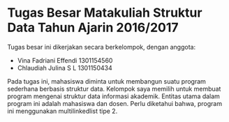# Tugas Besar Matakuliah Struktur Data Tahun Ajarin 2016/2017

Tugas besar ini dikerjakan secara berkelompok, dengan anggota:
* Vina Fadriani Effendi 1301154560
* Chlaudiah Julina S L  1301150434

Pada tugas ini, mahasiswa diminta untuk membangun suatu program sederhana berbasis struktur data. 
Kelompok saya memilih untuk membuat program mengenai struktur data informasi akademik.
Entitas utama dalam program ini adalah mahasiswa dan dosen.
Perlu diketahui bahwa, program ini menggunakan multilinkedlist tipe 2.